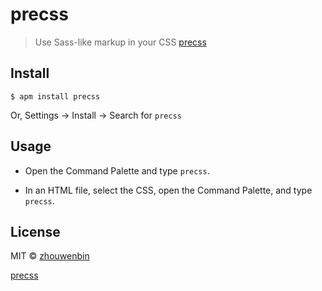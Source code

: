 # precss

> Use Sass-like markup in your CSS [precss](https://github.com/jonathantneal/precss)


## Install

```
$ apm install precss
```

Or, Settings → Install → Search for `precss`


## Usage

- Open the Command Palette and type `precss`.


- In an HTML file, select the CSS, open the Command Palette, and type `precss`.



## License

MIT © [zhouwenbin](http://zhouwenbin.com)

[precss](https://github.com/jonathantneal/precss)